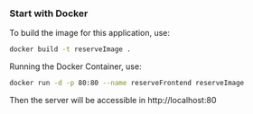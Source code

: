 ### Start with Docker

To build the image for this application, use:

```bash
docker build -t reserveImage .
```

Running the Docker Container, use:

```bash
docker run -d -p 80:80 --name reserveFrontend reserveImage
```

Then the server will be accessible in http://localhost:80
